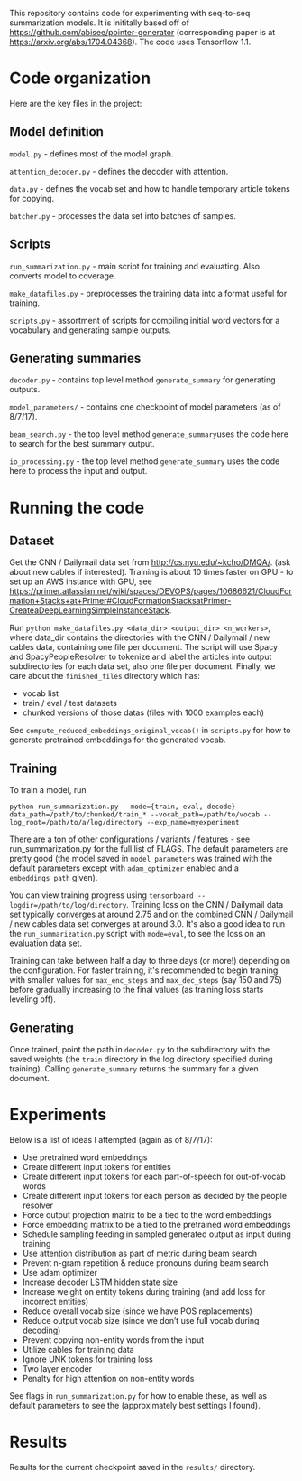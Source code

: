 This repository contains code for experimenting with seq-to-seq summarization models. It is inititally based off of https://github.com/abisee/pointer-generator (corresponding paper is at https://arxiv.org/abs/1704.04368). The code uses Tensorflow 1.1.

# Code organization

Here are the key files in the project:

## Model definition

`model.py` - defines most of the model graph.

`attention_decoder.py` - defines the decoder with attention.

`data.py` - defines the vocab set and how to handle temporary article tokens for copying.

`batcher.py` - processes the data set into batches of samples.

## Scripts
`run_summarization.py` - main script for training and evaluating. Also converts model to coverage.

`make_datafiles.py` - preprocesses the training data into a format useful for training.

`scripts.py` - assortment of scripts for compiling initial word vectors for a vocabulary and generating sample outputs.

## Generating summaries
`decoder.py` - contains top level method `generate_summary` for generating outputs.

`model_parameters/` - contains one checkpoint of model parameters (as of 8/7/17).

`beam_search.py` - the top level method `generate_summary`uses the code here to search for the best summary output.

`io_processing.py` - the top level method `generate_summary` uses the code here to process the input and output.

# Running the code

## Dataset

Get the CNN / Dailymail data set from http://cs.nyu.edu/~kcho/DMQA/. (ask about new cables if interested). Training is about 10 times faster on GPU - to set up an AWS instance with GPU, see https://primer.atlassian.net/wiki/spaces/DEVOPS/pages/10686621/CloudFormation+Stacks+at+Primer#CloudFormationStacksatPrimer-CreateaDeepLearningSimpleInstanceStack.

Run `python make_datafiles.py <data_dir> <output_dir> <n_workers>`, where data_dir contains the directories with the CNN / Dailymail / new cables data, containing one file per document. The script will use Spacy and SpacyPeopleResolver to tokenize and label the articles into output subdirectories for each data set, also one file per document. Finally, we care about the `finished_files` directory which has:

- vocab list
- train / eval / test datasets
- chunked versions of those datas (files with 1000 examples each)

See `compute_reduced_embeddings_original_vocab()` in `scripts.py` for how to generate pretrained embeddings for the generated vocab.

## Training

To train a model, run

```
python run_summarization.py --mode={train, eval, decode} --data_path=/path/to/chunked/train_* --vocab_path=/path/to/vocab --log_root=/path/to/a/log/directory --exp_name=myexperiment
```

There are a ton of other configurations / variants / features - see run_summarization.py for the full list of FLAGS. The default parameters are pretty good (the model saved in `model_parameters` was trained with the default parameters except with `adam_optimizer` enabled and a `embeddings_path` given).

You can view training progress using `tensorboard --logdir=/path/to/log/directory`. Training loss on the CNN / Dailymail data set typically converges at around 2.75 and on the combined CNN / Dailymail / new cables data set converges at around 3.0. It's also a good idea to run the `run_summarization.py` script with `mode=eval`, to see the loss on an evaluation data set.

Training can take between half a day to three days (or more!) depending on the configuration. For faster training, it's recommended to begin training with smaller values for `max_enc_steps` and `max_dec_steps` (say 150 and 75) before gradually increasing to the final values (as training loss starts leveling off).

## Generating

Once trained, point the path in `decoder.py` to the subdirectory with the saved weights (the `train` directory in the log directory specified during training). Calling `generate_summary` returns the summary for a given document.

# Experiments

Below is a list of ideas I attempted (again as of 8/7/17):

- Use pretrained word embeddings
- Create different input tokens for entities
- Create different input tokens for each part-of-speech for out-of-vocab words
- Create different input tokens for each person as decided by the people resolver
- Force output projection matrix to be a tied to the word embeddings
- Force embedding matrix to be a tied to the pretrained word embeddings
- Schedule sampling feeding in sampled generated output as input during training
- Use attention distribution as part of metric during beam search
- Prevent n-gram repetition & reduce pronouns during beam search
- Use adam optimizer
- Increase decoder LSTM hidden state size
- Increase weight on entity tokens during training (and add loss for incorrect entities)
- Reduce overall vocab size (since we have POS replacements)
- Reduce output vocab size (since we don’t use full vocab during decoding)
- Prevent copying non-entity words from the input
- Utilize cables for training data
- Ignore UNK tokens for training loss
- Two layer encoder
- Penalty for high attention on non-entity words

See flags in `run_summarization.py` for how to enable these, as well as default parameters to see the (approximately best settings I found).

# Results

Results for the current checkpoint saved in the `results/` directory.
